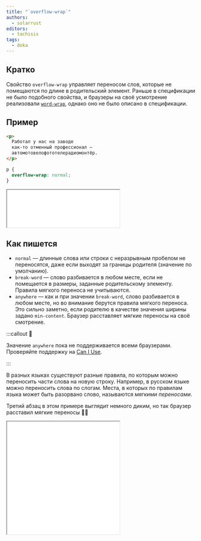 ```yaml
---
title: "`overflow-wrap`"
authors:
  - solarrust
editors:
  - tachisis
tags:
  - doka
---
```


## Кратко

Свойство `overflow-wrap` управляет переносом слов, которые не помещаются по длине в родительский элемент. Раньше в спецификации не было подобного свойства, и браузеры на своё усмотрение реализовали [`word-wrap`](/css/word-wrap), однако оно не было описано в спецификации.

## Пример

<!-- yaspeller ignore:start -->
```html
<p>
  Работал у нас на заводе
  как-то отменный профессионал —
  автомотовелофототелерадиомонтёр.
</p>
```
<!-- yaspeller ignore:end -->

```css
p {
  overflow-wrap: normal;
}
```

<iframe title="Очень длинное слово" src="demos/default/" height="100"></iframe>

## Как пишется

- `normal` — длинные слова или строки с неразрывным пробелом не переносятся, даже если выходят за границы родителя (значение по умолчанию).
- `break-word` — слово разбивается в любом месте, если не помещается в размеры, заданные родительскому элементу. Правила мягкого переноса не учитываются.
- `anywhere` — как и при значении `break-word`, слово разбивается в любом месте, но во внимание берутся правила мягкого переноса. Это сильно заметно, если родителю в качестве значения ширины задано `min-content`. Браузер расставляет мягкие переносы на своё смотрение.

:::callout 🤨

Значение `anywhere` пока не поддерживается всеми браузерами. Проверяйте поддержку на [Can I Use](https://caniuse.com/mdn-css_properties_overflow-wrap_anywhere).

:::

В разных языках существуют разные правила, по которым можно переносить части слова на новую строку. Например, в русском языке можно переносить слова по слогам. Места, в которых по правилам языка может быть разорвано слово, называются _мягкими переносами_.

Третий абзац в этом примере выглядит немного диким, но так браузер расставил мягкие переносы 🤷‍♀️

<iframe title="Разные значения" src="demos/values/" height="300"></iframe>

